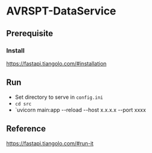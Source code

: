 # AVRSPT-DataService

## Prerequisite

### Install

https://fastapi.tiangolo.com/#installation

## Run

- Set directory to serve in `config.ini`
- `cd src`
- `uvicorn main:app --reload --host x.x.x.x --port xxxx

## Reference

https://fastapi.tiangolo.com/#run-it
